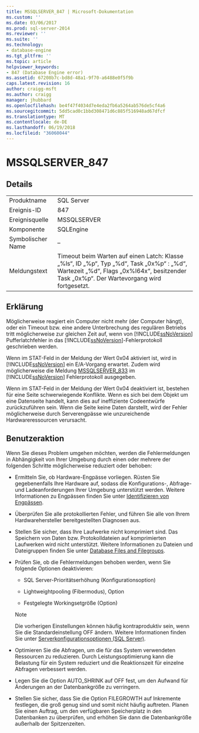 ```yaml
---
title: MSSQLSERVER_847 | Microsoft-Dokumentation
ms.custom: ''
ms.date: 03/06/2017
ms.prod: sql-server-2014
ms.reviewer: ''
ms.suite: ''
ms.technology:
- database-engine
ms.tgt_pltfrm: ''
ms.topic: article
helpviewer_keywords:
- 847 (Database Engine error)
ms.assetid: 67208b7c-bd8d-48a1-9f70-a6488e0f5f9b
caps.latest.revision: 16
author: craigg-msft
ms.author: craigg
manager: jhubbard
ms.openlocfilehash: be4f47f4034d7e4eda2fb6a5264ab576de5cf4a6
ms.sourcegitcommit: 5dd5cad0c1bbd308471d6c885f516948ad67dfcf
ms.translationtype: MT
ms.contentlocale: de-DE
ms.lasthandoff: 06/19/2018
ms.locfileid: "36060044"
---
```

# <a name="mssqlserver847"></a>MSSQLSERVER_847
    
## <a name="details"></a>Details  
  
|||  
|-|-|  
|Produktname|SQL Server|  
|Ereignis-ID|847|  
|Ereignisquelle|MSSQLSERVER|  
|Komponente|SQLEngine|  
|Symbolischer Name|–|  
|Meldungstext|Timeout beim Warten auf einen Latch: Klasse „%ls“, ID „%p“, Typ „%d“, Task „0x%p“ : „%d“, Wartezeit „%d“, Flags „0x%I64x“, besitzender Task „0x%p“. Der Wartevorgang wird fortgesetzt.|  
  
## <a name="explanation"></a>Erklärung  
 Möglicherweise reagiert ein Computer nicht mehr (der Computer hängt), oder ein Timeout bzw. eine andere Unterbrechung des regulären Betriebs tritt möglicherweise zur gleichen Zeit auf, wenn von [!INCLUDE[ssNoVersion](../../includes/ssnoversion-md.md)] Pufferlatchfehler in das [!INCLUDE[ssNoVersion](../../includes/ssnoversion-md.md)]-Fehlerprotokoll geschrieben werden.  
  
 Wenn im STAT-Feld in der Meldung der Wert 0x04 aktiviert ist, wird in [!INCLUDE[ssNoVersion](../../includes/ssnoversion-md.md)] ein E/A-Vorgang erwartet. Zudem wird möglicherweise die Meldung [MSSQLSERVER_833](mssqlserver-833-database-engine-error.md) im [!INCLUDE[ssNoVersion](../../includes/ssnoversion-md.md)] Fehlerprotokoll ausgegeben.  
  
 Wenn im STAT-Feld in der Meldung der Wert 0x04 deaktiviert ist, bestehen für eine Seite schwerwiegende Konflikte. Wenn es sich bei dem Objekt um eine Datenseite handelt, kann dies auf ineffiziente Codeentwürfe zurückzuführen sein. Wenn die Seite keine Daten darstellt, wird der Fehler möglicherweise durch Serverengpässe wie unzureichende Hardwareressourcen verursacht.  
  
## <a name="user-action"></a>Benutzeraktion  
 Wenn Sie dieses Problem umgehen möchten, werden die Fehlermeldungen in Abhängigkeit von Ihrer Umgebung durch einen oder mehrere der folgenden Schritte möglicherweise reduziert oder behoben:  
  
-   Ermitteln Sie, ob Hardware-Engpässe vorliegen. Rüsten Sie gegebenenfalls Ihre Hardware auf, sodass die Konfigurations-, Abfrage- und Ladeanforderungen Ihrer Umgebung unterstützt werden. Weitere Informationen zu Engpässen finden Sie unter [Identifizieren von Engpässen](../performance/identify-bottlenecks.md).  
  
-   Überprüfen Sie alle protokollierten Fehler, und führen Sie alle von Ihrem Hardwarehersteller bereitgestellten Diagnosen aus.  
  
-   Stellen Sie sicher, dass Ihre Laufwerke nicht komprimiert sind. Das Speichern von Daten bzw. Protokolldateien auf komprimierten Laufwerken wird nicht unterstützt. Weitere Informationen zu Dateien und Dateigruppen finden Sie unter [Database Files and Filegroups](../databases/database-files-and-filegroups.md).  
  
-   Prüfen Sie, ob die Fehlermeldungen behoben werden, wenn Sie folgende Optionen deaktivieren:  
  
    -   SQL Server-Prioritätserhöhung (Konfigurationsoption)  
  
    -   Lightweightpooling (Fibermodus), Option  
  
    -   Festgelegte Workingsetgröße (Option)  
  
    > [!NOTE]  
    >  Die vorherigen Einstellungen können häufig kontraproduktiv sein, wenn Sie die Standardeinstellung OFF ändern. Weitere Informationen finden Sie unter [Serverkonfigurationsoptionen &#40;SQL Server&#41;](../../database-engine/configure-windows/server-configuration-options-sql-server.md).  
  
-   Optimieren Sie die Abfragen, um die für das System verwendeten Ressourcen zu reduzieren. Durch Leistungsoptimierung kann die Belastung für ein System reduziert und die Reaktionszeit für einzelne Abfragen verbessert werden.  
  
-   Legen Sie die Option AUTO_SHRINK auf OFF fest, um den Aufwand für Änderungen an der Datenbankgröße zu verringern.  
  
-   Stellen Sie sicher, dass Sie die Option FILEGROWTH auf Inkremente festlegen, die groß genug sind und somit nicht häufig auftreten. Planen Sie einen Auftrag, um den verfügbaren Speicherplatz in den Datenbanken zu überprüfen, und erhöhen Sie dann die Datenbankgröße außerhalb der Spitzenzeiten.  
  
  